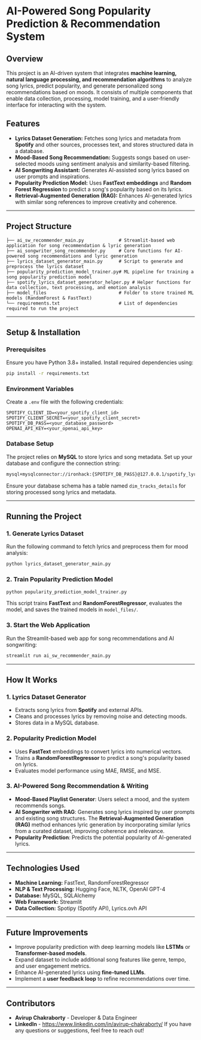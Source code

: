 # AI-Powered Song Popularity Prediction & Recommendation System

## Overview
This project is an AI-driven system that integrates **machine learning, natural language processing, and recommendation algorithms** to analyze song lyrics, predict popularity, and generate personalized song recommendations based on moods. It consists of multiple components that enable data collection, processing, model training, and a user-friendly interface for interacting with the system.

## Features
- **Lyrics Dataset Generation:** Fetches song lyrics and metadata from **Spotify** and other sources, processes text, and stores structured data in a database.
- **Mood-Based Song Recommendation:** Suggests songs based on user-selected moods using sentiment analysis and similarity-based filtering.
- **AI Songwriting Assistant:** Generates AI-assisted song lyrics based on user prompts and inspirations.
- **Popularity Prediction Model:** Uses **FastText embeddings** and **Random Forest Regression** to predict a song's popularity based on its lyrics.
- **Retrieval-Augmented Generation (RAG):** Enhances AI-generated lyrics with similar song references to improve creativity and coherence.

---

## Project Structure
```
├── ai_sw_recommender_main.py             # Streamlit-based web application for song recommendation & lyric generation
├── ai_songwriter_song_recommender.py     # Core functions for AI-powered song recommendations and lyric generation
├── lyrics_dataset_generator_main.py      # Script to generate and preprocess the lyrics dataset
├── popularity_prediction_model_trainer.py# ML pipeline for training a song popularity prediction model
├── spotify_lyrics_dataset_generator_helper.py # Helper functions for data collection, text processing, and emotion analysis
├── model_files                           # Folder to store trained ML models (RandomForest & FastText)
└── requirements.txt                      # List of dependencies required to run the project
```

---

## Setup & Installation
### Prerequisites
Ensure you have Python 3.8+ installed. Install required dependencies using:
```sh
pip install -r requirements.txt
```

### Environment Variables
Create a `.env` file with the following credentials:
```env
SPOTIFY_CLIENT_ID=<your_spotify_client_id>
SPOTIFY_CLIENT_SECRET=<your_spotify_client_secret>
SPOTIFY_DB_PASS=<your_database_password>
OPENAI_API_KEY=<your_openai_api_key>
```

### Database Setup
The project relies on **MySQL** to store lyrics and song metadata. Set up your database and configure the connection string:
```sh
mysql+mysqlconnector://ironhack:{SPOTIFY_DB_PASS}@127.0.0.1/spotify_lyrics_db
```
Ensure your database schema has a table named `dim_tracks_details` for storing processed song lyrics and metadata.

---

## Running the Project
### 1. Generate Lyrics Dataset
Run the following command to fetch lyrics and preprocess them for mood analysis:
```sh
python lyrics_dataset_generator_main.py
```

### 2. Train Popularity Prediction Model
```sh
python popularity_prediction_model_trainer.py
```
This script trains **FastText** and **RandomForestRegressor**, evaluates the model, and saves the trained models in `model_files/`.

### 3. Start the Web Application
Run the Streamlit-based web app for song recommendations and AI songwriting:
```sh
streamlit run ai_sw_recommender_main.py
```

---

## How It Works
### **1. Lyrics Dataset Generator**
- Extracts song lyrics from **Spotify** and external APIs.
- Cleans and processes lyrics by removing noise and detecting moods.
- Stores data in a MySQL database.

### **2. Popularity Prediction Model**
- Uses **FastText** embeddings to convert lyrics into numerical vectors.
- Trains a **RandomForestRegressor** to predict a song's popularity based on lyrics.
- Evaluates model performance using MAE, RMSE, and MSE.

### **3. AI-Powered Song Recommendation & Writing**
- **Mood-Based Playlist Generator**: Users select a mood, and the system recommends songs.
- **AI Songwriter with RAG**: Generates song lyrics inspired by user prompts and existing song structures. The **Retrieval-Augmented Generation (RAG)** method enhances lyric generation by incorporating similar lyrics from a curated dataset, improving coherence and relevance.
- **Popularity Prediction**: Predicts the potential popularity of AI-generated lyrics.

---

## Technologies Used
- **Machine Learning:** FastText, RandomForestRegressor
- **NLP & Text Processing:** Hugging Face, NLTK, OpenAI GPT-4
- **Database:** MySQL, SQLAlchemy
- **Web Framework:** Streamlit
- **Data Collection:** Spotipy (Spotify API), Lyrics.ovh API

---

## Future Improvements
- Improve popularity prediction with deep learning models like **LSTMs** or **Transformer-based models**.
- Expand dataset to include additional song features like genre, tempo, and user engagement metrics.
- Enhance AI-generated lyrics using **fine-tuned LLMs**.
- Implement a **user feedback loop** to refine recommendations over time.

---

## Contributors
- **Avirup Chakraborty** - Developer & Data Engineer
- **LinkedIn** - https://www.linkedin.com/in/avirup-chakraborty/
If you have any questions or suggestions, feel free to reach out!

